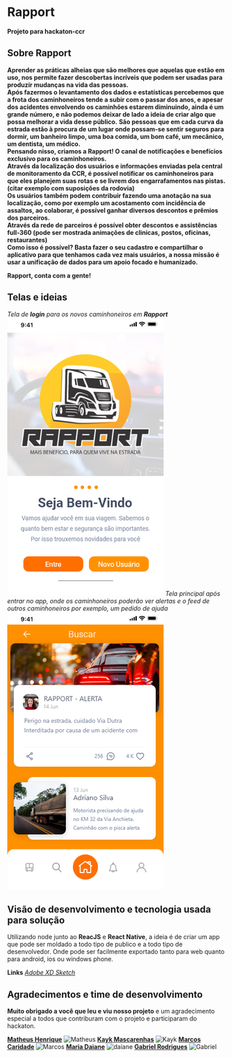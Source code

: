 # Rapport
**Projeto para hackaton-ccr** 
## Sobre Rapport

**Aprender as práticas alheias que são melhores que aquelas que estão em uso, nos permite fazer descobertas incríveis que podem ser usadas para produzir mudanças na vida das pessoas.  
Após fazermos o levantamento dos dados e estatísticas percebemos que a frota dos caminhoneiros tende a subir com o passar dos anos, e apesar dos acidentes envolvendo os caminhões estarem diminuindo, ainda é um grande número, e não podemos deixar de lado a ideia de criar algo que possa melhorar a vida desse público.**
**São pessoas que em cada curva da estrada estão à procura de um lugar onde possam-se sentir seguros para dormir, um banheiro limpo, uma boa comida, um bom café, um mecânico, um dentista, um médico.  
Pensando nisso, criamos a Rapport! O canal de notificações e benefícios exclusivo para os caminhoneiros.  
Através da localização dos usuários e informações enviadas pela central de monitoramento da CCR, é possível notificar os caminhoneiros para que eles planejem suas rotas e se livrem dos engarrafamentos nas pistas. (citar exemplo com suposições da rodovia)**  
**Os usuários também podem contribuir fazendo uma anotação na sua localização, como por exemplo um acostamento com incidência de assaltos, ao colaborar, é possível ganhar diversos descontos e prêmios dos parceiros.**  
**Através da rede de parceiros é possível obter descontos e assistências full-360 (pode ser mostrada animações de clinicas, postos, oficinas, restaurantes)**  
**Como isso é possível? Basta fazer o seu cadastro e compartilhar o aplicativo para que tenhamos cada vez mais usuários, a nossa missão é usar a unificação de dados para um apoio focado e humanizado.**  
  
**Rapport, conta com a gente!**

## Telas e ideias
*Tela de **login** para os novos caminhoneiros em **Rapport***
![Tela Inicial](https://raw.githubusercontent.com/KsmKayk/Hackaton-CCR/master/adobe-xd-sketch/Tela%20Login.png)
*Tela principal após entrar no app, onde os caminhoneiros poderão ver alertas e o feed de outros caminhoneiros por exemplo, um pedido de ajuda*
![busca](https://raw.githubusercontent.com/KsmKayk/Hackaton-CCR/master/adobe-xd-sketch/Buscas.png)
## Visão de desenvolvimento e tecnologia usada para solução
Utilizando node junto ao **ReacJS** e **React Native**, a ideia é de criar um app que pode ser moldado a todo tipo de publico e a todo tipo de desenvolvedor. Onde pode ser facilmente exportado tanto para web quanto para android, ios ou windows phone.

**Links**
*[Adobe XD Sketch](https://xd.adobe.com/view/1398a7c0-1e5c-4dc3-6228-cae2a50701d1-65a9/)*
## Agradecimentos e time de desenvolvimento
**Muito obrigado a você que leu e viu nosso projeto** e um agradecimento especial a todos que contriburam com o projeto e participaram do  hackaton.

**[Matheus Henrique](https://github.com/Matheusdisk)**
![Matheus](https://avatars2.githubusercontent.com/u/48683934?s=400&u=ead265a918ce627ed34aec9f8ec0e126602202c7&v=4)
**[Kayk Mascarenhas](https://github.com/KsmKayk)**
![Kayk](https://avatars0.githubusercontent.com/u/15720772?s=460&u=fa8ce67ba13dba106879ba7dbb2479c80aa53fcf&v=4)
**[Marcos Caridade](https://github.com/marcoskgithub)**
![Marcos](https://avatars0.githubusercontent.com/u/54421904?s=400&u=3b9ac6828d2456b4c530579eb11059b63bf7f1fa&v=4)
**[Maria Daiane](https://www.linkedin.com/in/maria-daiane/)**
![daiane](https://media.discordapp.net/attachments/721408783297019979/721879797793423380/0.jpg?width=300&height=300)
**[Gabriel Rodrigues](https://github.com/gabrielrzan)**
![Gabriel](https://avatars2.githubusercontent.com/u/62561595?s=400&v=4)
